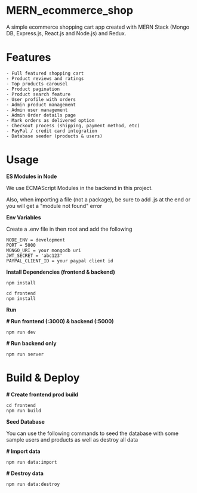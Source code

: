 # MERN_ecommerce_shop
A simple ecommerce shopping cart app created with MERN Stack (Mongo DB, Express.js, React.js and Node.js) and Redux.

# Features

    - Full featured shopping cart
    - Product reviews and ratings
    - Top products carousel
    - Product pagination
    - Product search feature
    - User profile with orders
    - Admin product management
    - Admin user management
    - Admin Order details page
    - Mark orders as delivered option
    - Checkout process (shipping, payment method, etc)
    - PayPal / credit card integration
    - Database seeder (products & users)

# Usage

**ES Modules in Node**

We use ECMAScript Modules in the backend in this project. 

Also, when importing a file (not a package), be sure to add .js at the end or you will get a "module not found" error

**Env Variables**

Create a .env file in then root and add the following

    NODE_ENV = development
    PORT = 5000
    MONGO_URI = your mongodb uri
    JWT_SECRET = 'abc123'
    PAYPAL_CLIENT_ID = your paypal client id

**Install Dependencies (frontend & backend)**

    npm install
    
    cd frontend
    npm install

**Run**

**# Run frontend (:3000) & backend (:5000)**
    
    npm run dev

**# Run backend only**
    
    npm run server

# Build & Deploy

**# Create frontend prod build**
    
    cd frontend
    npm run build

**Seed Database**

You can use the following commands to seed the database with some sample users and products as well as destroy all data

**# Import data**
    
    npm run data:import

**# Destroy data**
    
    npm run data:destroy
